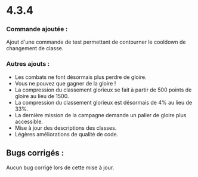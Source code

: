 # 4.3.4

### Commande ajoutée :

Ajout d'une commande de test permettant de contourner le cooldown de changement de classe.

### Autres ajouts :

* Les combats ne font désormais plus perdre de gloire.&#x20;
* Vous ne pouvez que gagner de la gloire !&#x20;
* La compression du classement glorieux se fait à partir de 500 points de gloire au lieu de 1500.&#x20;
* La compression du classement glorieux est désormais de 4% au lieu de 33%.&#x20;
* La dernière mission de la campagne demande un palier de gloire plus accessible.&#x20;
* Mise à jour des descriptions des classes.&#x20;
* Légères améliorations de qualité de code.

## Bugs corrigés :

Aucun bug corrigé lors de cette mise à jour.
